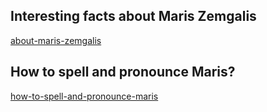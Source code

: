 ## Interesting facts about Maris Zemgalis
[about-maris-zemgalis](./about-maris-zemgalis.html)

## How to spell and pronounce Maris? 
[how-to-spell-and-pronounce-maris](./how-to-spell-and-pronounce-maris.html)
